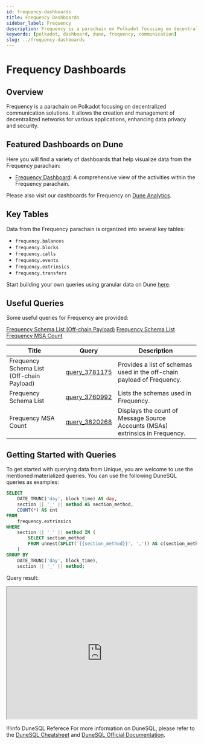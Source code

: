 ```yaml
---
id: frequency-dashboards
title: Frequency Dashboards
sidebar_label: Frequency
description: Frequency is a parachain on Polkadot focusing on decentralized communication solutions.
keywords: [polkadot, dashboard, dune, frequency, communication]
slug: ../frequency-dashboards
---
```


# Frequency Dashboards

## Overview

Frequency is a parachain on Polkadot focusing on decentralized communication solutions. It allows
the creation and management of decentralized networks for various applications, enhancing data
privacy and security.

## Featured Dashboards on Dune

Here you will find a variety of dashboards that help visualize data from the Frequency parachain:

- [Frequency Dashboard](https://dune.com/substrate/frequency): A comprehensive view of the
  activities within the Frequency parachain.

Please also visit our dashboards for Frequency on
[Dune Analytics](https://dune.com/discover/content/relevant?q=title:Frequency%20author:substrate).

## Key Tables

Data from the Frequency parachain is organized into several key tables:

- `frequency.balances`
- `frequency.blocks`
- `frequency.calls`
- `frequency.events`
- `frequency.extrinsics`
- `frequency.transfers`

Start building your own queries using granular data on Dune
[here](https://dune.com/queries?category=canonical&namespace=frequency).

## Useful Queries

Some useful queries for Frequency are provided:

[Frequency Schema List (Off-chain Payload)](https://dune.com/queries/3781175)
[Frequency Schema List](https://dune.com/queries/3760992)
[Frequency MSA Count](https://dune.com/queries/3820268)

| Title                                     | Query                                             | Description                                                                   |
| ----------------------------------------- | ------------------------------------------------- | ----------------------------------------------------------------------------- |
| Frequency Schema List (Off-chain Payload) | [query_3781175](https://dune.com/queries/3781175) | Provides a list of schemas used in the off-chain payload of Frequency.        |
| Frequency Schema List                     | [query_3760992](https://dune.com/queries/3760992) | Lists the schemas used in Frequency.                                          |
| Frequency MSA Count                       | [query_3820268](https://dune.com/queries/3820268) | Displays the count of Message Source Accounts (MSAs) extrinsics in Frequency. |

## Getting Started with Queries

To get started with querying data from Unique, you are welcome to use the mentioned materialized
queries. You can use the following DuneSQL queries as examples:

```sql title="Frequency Extrinsics by Day" showLineNumbers
SELECT
    DATE_TRUNC('day', block_time) AS day,
    section || '_' || method AS section_method,
    COUNT(*) AS cnt
FROM
    frequency.extrinsics
WHERE
    section || '_' || method IN (
        SELECT section_method
        FROM unnest(SPLIT('{{section_method}}', ',')) AS c(section_method)
    )
GROUP BY
    DATE_TRUNC('day', block_time),
    section || '_' || method;
```

Query result:

<iframe src="https://dune.com/embeds/3760873/6325506/d2393c18-9438-4199-bbd9-27cc28324e6f" height="350" width="100%"></iframe>

!!!info DuneSQL Referece
    For more information on DuneSQL, please refer to the [DuneSQL Cheatsheet](../dunesql-cheatsheet.md)
    and
    [DuneSQL Official Documentation](https://docs.dune.com/query-engine/Functions-and-operators/index).


